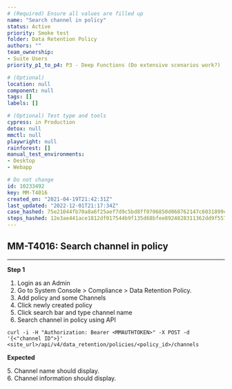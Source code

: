 ```yaml
---
# (Required) Ensure all values are filled up
name: "Search channel in policy"
status: Active
priority: Smoke test
folder: Data Retention Policy
authors: ""
team_ownership: 
- Suite Users
priority_p1_to_p4: P3 - Deep Functions (Do extensive scenarios work?)

# (Optional)
location: null
component: null
tags: []
labels: []

# (Optional) Test type and tools
cypress: in Production
detox: null
mmctl: null
playwright: null
rainforest: []
manual_test_environments: 
- Desktop
- Webapp

# Do not change
id: 10233492
key: MM-T4016
created_on: "2021-04-19T21:42:31Z"
last_updated: "2022-12-01T21:17:34Z"
case_hashed: 75e21044fb70a8a6f25aef7d9c5bd8ff0706850d068762147c6031899c4d1c67315cae36a427d879f66334a9eb41b4bb
steps_hashed: 12e3ae441ace1812df017544b9f135d68bfee8924828311362dd9f557509f5242d31cf726f6f0b6f741f4cb07bf6b5b1
---
```


<!-- (Auto-generated) Based on frontmatter's "key" and "name" -->

## MM-T4016: Search channel in policy

---

**Step 1**

1. Login as an Admin
2. Go to System Console > Compliance > Data Retention Policy.
3. Add policy and some Channels
4. Click newly created policy
5. Click search bar and type channel name
6. Search channel in policy using API

```
curl -i -H "Authorization: Bearer <MMAUTHTOKEN>" -X POST -d '{<"channel ID">}' <site_url>/api/v4/data_retention/policies/<policy_id>/channels
```

**Expected**

5\. Channel name should display.\
6\. Channel information should display.
